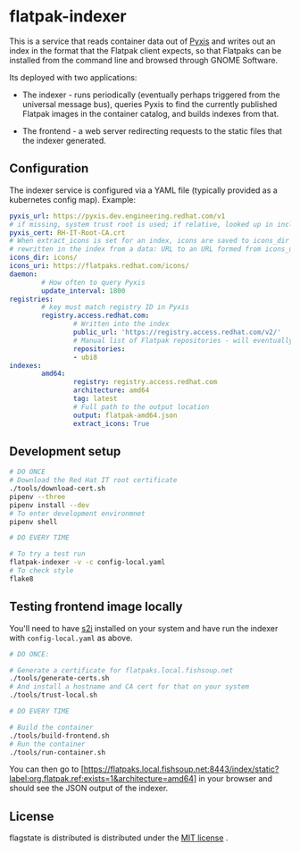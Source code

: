 flatpak-indexer
===============

This is a service that reads container data out of
[Pyxis](https://gitlab.cee.redhat.com/rad/pyxis) and writes out an
index in the format that the Flatpak client expects, so that Flatpaks
can be installed from the command line and browsed through GNOME
Software.

Its deployed with two applications:

 * The indexer - runs periodically (eventually perhaps triggered from the universal
   message bus), queries Pyxis to find the currently published Flatpak images
   in the container catalog, and builds indexes from that.

 * The frontend - a web server redirecting requests to the static files that the
   indexer generated.

Configuration
-------------

The indexer service is configured via a YAML file (typically provided as a kubernetes
config map). Example:

``` yaml
pyxis_url: https://pyxis.dev.engineering.redhat.com/v1
# if missing, system trust root is used; if relative, looked up in included certs
pyxis_cert: RH-IT-Root-CA.crt
# When extract_icons is set for an index, icons are saved to icons_dir and labels are
# rewritten in the index from a data: URL to an URL formed from icons_uri
icons_dir: icons/
icons_uri: https://flatpaks.redhat.com/icons/
daemon:
        # How often to query Pyxis
        update_interval: 1800
registries:
        # key must match registry ID in Pyxis
        registry.access.redhat.com:
                # Written into the index
                public_url: 'https://registry.access.redhat.com/v2/'
                # Manual list of Flatpak repositories - will eventually extract from Pyxis
                repositories:
                - ubi8
indexes:
        amd64:
                registry: registry.access.redhat.com
                architecture: amd64
                tag: latest
                # Full path to the output location
                output: flatpak-amd64.json
                extract_icons: True
```

Development setup
-----------------

``` sh
# DO ONCE
# Download the Red Hat IT root certificate
./tools/download-cert.sh
pipenv --three
pipenv install --dev
# To enter development environmnet
pipenv shell

# DO EVERY TIME

# To try a test run
flatpak-indexer -v -c config-local.yaml
# To check style
flake8
```

Testing frontend image locally
------------------------------

You'll need to have [s2i](https://github.com/openshift/source-to-image) installed on
your system and have run the indexer with `config-local.yaml` as above.

``` sh
# DO ONCE:

# Generate a certificate for flatpaks.local.fishsoup.net
./tools/generate-certs.sh
# And install a hostname and CA cert for that on your system
./tools/trust-local.sh

# DO EVERY TIME

# Build the container
./tools/build-frontend.sh
# Run the container
./tools/run-container.sh
```

You can then go to
[https://flatpaks.local.fishsoup.net:8443/index/static?label:org.flatpak.ref:exists=1&architecture=amd64]
in your browser and should see the JSON output of the indexer.

License
-------
flagstate is distributed is distributed under the [MIT license](LICENSE) .
